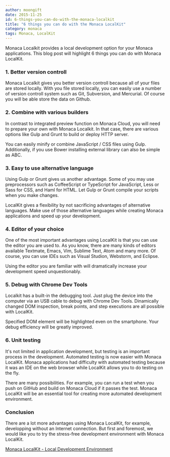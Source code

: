 ```yaml
---
author: moongift
date: 2015-11-25
id: 6-things-you-can-do-with-the-monaca-localkit
title: "6 things you can do with the Monaca LocalKit"
category: monaca
tags: Monaca, LocalKit
---
```



Monaca Localkit provides a local development option for your Monaca applications. This blog post will highlight 6 things you can do with Monaca LocalKit.
<!-- 
Monacaアプリの開発がローカル環境で可能になるMonaca Localkit、お使いでしょうか。今回の記事ではMonaca Cloudとどう違うのか、どういった方々にMonaca Localkitが向いているのかについて紹介したいと思います。 -->

<!-- more -->

### 1. Better version controll
<!-- バージョン管理が使いやすい -->

Monaca Localkit gives you better version controll because all of your files are stored locally. With you file stored locally, you can easily use a number of version controll system such as Git, Subversion, and Mercurial. Of course you will be able store the data on Github.
<!-- Monaca Localkitは必要なファイルがローカルに配置されています。そのためGitであったり、Subversion、Mercurialといったバージョン管理システムとの接続がとても容易です。もちろんGitHubにデータを保存することもできます。 -->


### 2. Combine with various builders
<!-- 各種ビルダーとの組み合わせ -->

In contrast to integrated preview function on Monaca Cloud, you will need to prepare your own with Monaca Localkit. In that case, there are various options like Gulp and Grunt to build or deploy HTTP server.
<!-- Monaca Cloudの場合、予めWebブラウザでプレビューできる機能がありましたが、Monaca Localkitを使った場合は自分で用意するのが一般的です。そんな時、GulpであったりGruntなどと組み合わせることでビルド作業であったり、HTTPサーバを立てたりするのが簡単になります。 -->

You can easily minify or combine JavaScript / CSS files using Gulp. Additionally, if you use Bower installing external library can also be simple as ABC.
<!-- Gulpを使うことでJavaScript/スタイルシートファイルを編集したらミニファイしたり、連結するようなことも簡単にできるようになります。他にもBowerを使って外部ライブラリを容易にインストールすることもできるでしょう。 -->


### 3. Easy to use alternative language

Using Gulp or Grunt gives us another advantage. Some of you may use preprocessors such as CoffeeScript or TypeScript for JavaScript, Less or Sass for CSS, and Haml for HTML. Let Gulp or Grunt compile your scripts when you make changes.

LocalKit gives a flexibility by not sacrificing advantages of alternative languages. Make use of those alternative languages while creating Monaca applications and speed up your development.

<!-- 
Gulp、Gruntなどを使うもう一つの利点として、JavaScriptやCSS、HTMLの代替言語が使いやすいというのが挙げられます。JavaScriptであったらCoffeeScriptやTypeScriptであったり、スタイルシートであればLessやSassがよく知られています。HTMLにおいてもHamlのような軽量なマークアップ言語があります。

そうした代替言語を使ってMonacaアプリを作成しつつ、編集したタイミングでHTML/JavaScript/CSSファイルを生成するようにすれば開発はとてもスムーズになるのではないでしょうか。 -->


### 4. Editor of your choice 
<!-- 好きなエディタが使える -->

One of the most important advantages using LocalKit is that you can use the editor you are used to. As you know, there are many kinds of editors available Textmate, Emacs, Vim, Sublime Text, Atom and many more. Of course, you can use IDEs such as Visual Studion, Webstorm, and Eclipse.

<!-- 
そして大きな利点の一つがWebブラウザ上のIDEではなく、自分の好きなエディタが使えるということでしょう。秀丸エディタ、Textmate、Emacs、Vim、Sublimetext、Atomなど多くのエディタが存在します。Visual StudioやWebstorm、EclipseのようなIDEを使うこともできます。
 -->

Using the editor you are familiar with will dramatically increase your development speed unquestionably.
<!-- 
普段使い慣れたエディタを使って開発できればそれだけで開発効率は向上するでしょう。 -->


### 5. Debug with Chrome Dev Tools
<!-- Chrome Dev Toolsでデバッグできる -->

Localkit has a built-in the debugging tool. Just plug the device into the computer via an USB cable to debug with Chrome Dev Tools. Dinamically changed DOM inspection, break points, and step executions are all possible with LocalKit.

<!-- Monaca Localkitを使いつつUSBケーブルで母艦とつなぐことでChrome Dev Toolsを使ったデバッグ環境が使えるようになります。JavaScriptで動的に変更したDOMの確認はもちろん、ブレークポイントやステップ実行に使うこともできます。 -->

Specified DOM element will be highlighted even on the smartphone. Your debug efficiency will be greatly improved.
<!-- 
指定したDOMがスマートフォン上でもハイライト表示されるなど、デバッグ効率が大幅に向上するはずです。 -->


### 6. Unit testing
<!-- ユニットテストができる -->

It's not limited in application development, but testing is an important process in the development. Automated testing is now easier with Monaca LocalKit. Monaca applications had difficulty with automated testing because it was an IDE on the web browser while LocalKit allows you to do testing on the fly.
<!-- 
アプリに限った話ではありませんが、開発を行う上でテストはとても大事です。これまでのMonacaアプリの場合、Web上のIDEであるために自動テストがしづらいという問題がありました。その点、ローカルであればいつでも自由にユニットテストが行えます。 -->

There are many possibilities. For example, you can run a test when you push on GitHub and build on Monaca Cloud if it passes the test.
Monaca LocalKit will be an essential tool for creating more automated development environment.

<!-- 
GitHubなどにプッシュしたタイミングでテストを行ったり、それが通ったらMonaca Cloudでビルドすると言ったような操作も考えられるでしょう。より自動化された開発環境を作る上でMonaca Localkitは欠かせないツールと言えるでしょう。 -->


### Conclusion

There are a lot more advantages using Monaca LocalKit, for example, developping without an Internet connection. But first and foremost, we would like you to try the stress-free development environment with Monaca LocalKit.
<!-- 
Monaca Localkitを使うメリットは他にも考えられますが（インターネット接続がなくても開発できるなど）、何よりもまず使ってみてもらうのが早いと思います。ビルドだけクラウド上で行い、普段の開発はMonaca LocalkitとMonacaデバッガーを使ってさくさくと進められる楽しさが感じられるはずです。 -->

[Monaca LocalKit - Local Development Environment](https://monaca.io/localkit.html)
<!-- Monaca Localkit - ローカル型HTML5ハイブリッドアプリ開発ツール -->